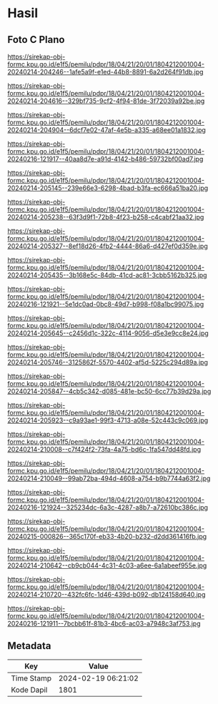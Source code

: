 # Hasil

## Foto C Plano

https://sirekap-obj-formc.kpu.go.id/e1f5/pemilu/pdpr/18/04/21/20/01/1804212001004-20240214-204246--1afe5a9f-e1ed-44b8-8891-6a2d264f91db.jpg

https://sirekap-obj-formc.kpu.go.id/e1f5/pemilu/pdpr/18/04/21/20/01/1804212001004-20240214-204616--329bf735-9cf2-4f94-81de-3f72039a92be.jpg

https://sirekap-obj-formc.kpu.go.id/e1f5/pemilu/pdpr/18/04/21/20/01/1804212001004-20240214-204904--6dcf7e02-47af-4e5b-a335-a68ee01a1832.jpg

https://sirekap-obj-formc.kpu.go.id/e1f5/pemilu/pdpr/18/04/21/20/01/1804212001004-20240216-121917--40aa8d7e-a91d-4142-b486-59732bf00ad7.jpg

https://sirekap-obj-formc.kpu.go.id/e1f5/pemilu/pdpr/18/04/21/20/01/1804212001004-20240214-205145--239e66e3-6298-4bad-b3fa-ec666a51ba20.jpg

https://sirekap-obj-formc.kpu.go.id/e1f5/pemilu/pdpr/18/04/21/20/01/1804212001004-20240214-205238--63f3d9f1-72b8-4f23-b258-c4cabf21aa32.jpg

https://sirekap-obj-formc.kpu.go.id/e1f5/pemilu/pdpr/18/04/21/20/01/1804212001004-20240214-205327--8ef18d26-4fb2-4444-86a6-d427ef0d359e.jpg

https://sirekap-obj-formc.kpu.go.id/e1f5/pemilu/pdpr/18/04/21/20/01/1804212001004-20240214-205435--3b168e5c-84db-41cd-ac81-3cbb5162b325.jpg

https://sirekap-obj-formc.kpu.go.id/e1f5/pemilu/pdpr/18/04/21/20/01/1804212001004-20240216-121921--5e1dc0ad-0bc8-49d7-b998-f08a1bc99075.jpg

https://sirekap-obj-formc.kpu.go.id/e1f5/pemilu/pdpr/18/04/21/20/01/1804212001004-20240214-205645--c2456d1c-322c-4114-9056-d5e3e9cc8e24.jpg

https://sirekap-obj-formc.kpu.go.id/e1f5/pemilu/pdpr/18/04/21/20/01/1804212001004-20240214-205746--3125862f-5570-4402-af5d-5225c294d89a.jpg

https://sirekap-obj-formc.kpu.go.id/e1f5/pemilu/pdpr/18/04/21/20/01/1804212001004-20240214-205847--4cb5c342-d085-481e-bc50-6cc77b39d29a.jpg

https://sirekap-obj-formc.kpu.go.id/e1f5/pemilu/pdpr/18/04/21/20/01/1804212001004-20240214-205923--c9a93ae1-99f3-4713-a08e-52c443c9c069.jpg

https://sirekap-obj-formc.kpu.go.id/e1f5/pemilu/pdpr/18/04/21/20/01/1804212001004-20240214-210008--c7f424f2-73fa-4a75-bd6c-1fa547dd48fd.jpg

https://sirekap-obj-formc.kpu.go.id/e1f5/pemilu/pdpr/18/04/21/20/01/1804212001004-20240214-210049--99ab72ba-494d-4608-a754-b9b7744a63f2.jpg

https://sirekap-obj-formc.kpu.go.id/e1f5/pemilu/pdpr/18/04/21/20/01/1804212001004-20240216-121924--325234dc-6a3c-4287-a8b7-a72610bc386c.jpg

https://sirekap-obj-formc.kpu.go.id/e1f5/pemilu/pdpr/18/04/21/20/01/1804212001004-20240215-000826--365c170f-eb33-4b20-b232-d2dd361416fb.jpg

https://sirekap-obj-formc.kpu.go.id/e1f5/pemilu/pdpr/18/04/21/20/01/1804212001004-20240214-210642--cb9cb044-4c31-4c03-a6ee-6a1abeef955e.jpg

https://sirekap-obj-formc.kpu.go.id/e1f5/pemilu/pdpr/18/04/21/20/01/1804212001004-20240214-210720--432fc6fc-1d46-439d-b092-db124158d640.jpg

https://sirekap-obj-formc.kpu.go.id/e1f5/pemilu/pdpr/18/04/21/20/01/1804212001004-20240216-121911--7bcbb61f-81b3-4bc6-ac03-a7948c3af753.jpg


## Metadata

| Key        | Value               |
| ---------- | ------------------- |
| Time Stamp | 2024-02-19 06:21:02 |
| Kode Dapil | 1801                |



